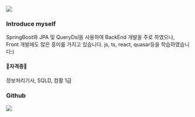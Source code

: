 
<div>
<div>
	<img src="https://capsule-render.vercel.app/api?type=waving&color=auto&height=200&section=header&text=changDDAO%20Github!&fontSize=90" />	
</div>

### Introduce myself

SpringBoot와 JPA 및 QueryDsl을 사용하여 BackEnd 개발을 주로 하였으나, <br>
Front 개발에도 많은 흥미를 가지고 있습니다. js, ts, react, quasar등을 학습하였습니다:)<br>



<h4>🙉자격증🙉</h4>
정보처리기사, SQLD, 컴활 1급
</div>



### Github
<img src="https://github-readme-stats.vercel.app/api/top-langs/?username=changDDAO&layout=compact">
<br>



